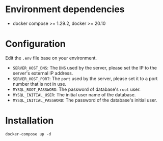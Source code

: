 # Environment dependencies
- docker compose >= 1.29.2, docker >= 20.10

# Configuration
Edit the `.env` file base on your environment.
- `SERVER_HOST_DNS`: The `DNS` used by the server, please set the IP to the server's external IP address.
- `SERVER_HOST_PORT`: The `port` used by the server, please set it to a port number that is not in use.
- `MYSQL_ROOT_PASSWORD`: The password of database's `root` user.
- `MYSQL_INITIAL_USER`: The initial user name of the database.
- `MYSQL_INITIAL_PASSWORD`: The password of the database's initial user.

# Installation
```
docker-compose up -d
```